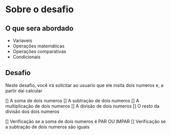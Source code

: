 # Sobre o desafio

## O que sera abordado

- Variaveis
- Operações matemáticas
- Operações comparativas
- Condicionais

## Desafio

Neste desafio, você irá solicitar ao usuario que ele insita dois numeros e, a
partir dai calcular

[] A soma de dois numeros
[] A subtração de dois numeros
[] A multiplicação de dois numeros
[] A divisão de dois numeros
[] O resto da divisão dos dois numeros

[] Verificação se a soma de dois numeros é PAR OU IMPAR
[] Verificação se a subtração de dois numeros são iguais
